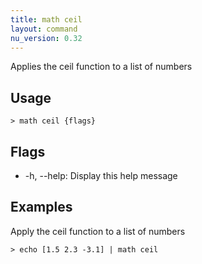 ```yaml
---
title: math ceil
layout: command
nu_version: 0.32
---
```


Applies the ceil function to a list of numbers

## Usage

```shell
> math ceil {flags}
```

## Flags

- -h, --help: Display this help message

## Examples

Apply the ceil function to a list of numbers

```shell
> echo [1.5 2.3 -3.1] | math ceil
```
